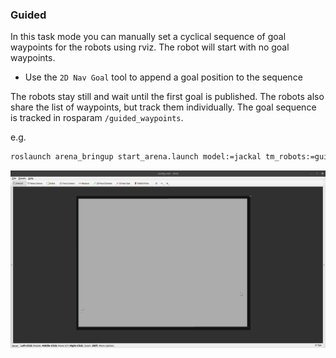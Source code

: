 ### Guided

In this task mode you can manually set a cyclical sequence of goal waypoints for the robots using rviz. The robot will start with no goal waypoints.

- Use the `2D Nav Goal` tool to append a goal position to the sequence

The robots stay still and wait until the first goal is published. The robots also share the list of waypoints, but track them individually.
The goal sequence is tracked in rosparam `/guided_waypoints`.

e.g.

```bash
roslaunch arena_bringup start_arena.launch model:=jackal tm_robots:=guided
```

![Guided](./gifs/guided.gif)